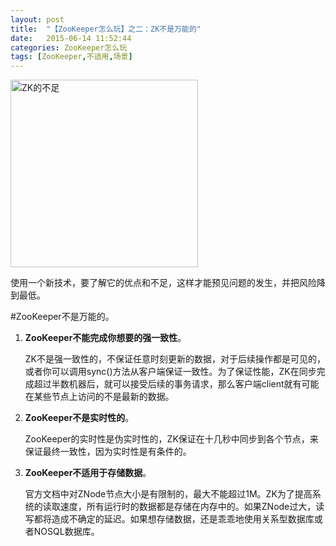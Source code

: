 ```yaml
---
layout: post
title:  "【ZooKeeper怎么玩】之二：ZK不是万能的"
date:   2015-06-14 11:52:44
categories: ZooKeeper怎么玩
tags: [ZooKeeper,不适用,场景]
---
```

<img src="/img/stop.jpg" alt="ZK的不足" width="300" height="300" />

使用一个新技术，要了解它的优点和不足，这样才能预见问题的发生，并把风险降到最低。
<!--more-->
#ZooKeeper不是万能的。

1. **ZooKeeper不能完成你想要的强一致性**。

	ZK不是强一致性的，不保证任意时刻更新的数据，对于后续操作都是可见的，或者你可以调用sync()方法从客户端保证一致性。为了保证性能，ZK在同步完成超过半数机器后，就可以接受后续的事务请求，那么客户端client就有可能在某些节点上访问的不是最新的数据。

2. **ZooKeeper不是实时性的**。

	ZooKeeper的实时性是伪实时性的，ZK保证在十几秒中同步到各个节点，来保证最终一致性，因为实时性是有条件的。

3. **ZooKeeper不适用于存储数据**。

	官方文档中对ZNode节点大小是有限制的，最大不能超过1M。ZK为了提高系统的读取速度，所有运行时的数据都是存储在内存中的。如果ZNode过大，读写都将造成不确定的延迟。如果想存储数据，还是乖乖地使用关系型数据库或者NOSQL数据库。
